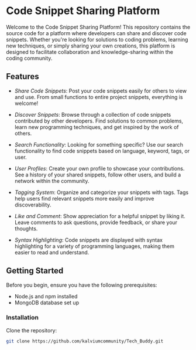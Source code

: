 # Code Snippet Sharing Platform

Welcome to the Code Snippet Sharing Platform! This repository contains the source code for a platform where developers can share and discover code snippets. Whether you're looking for solutions to coding problems, learning new techniques, or simply sharing your own creations, this platform is designed to facilitate collaboration and knowledge-sharing within the coding community.

## Features

- *Share Code Snippets*: Post your code snippets easily for others to view and use. From small functions to entire project snippets, everything is welcome!

- *Discover Snippets*: Browse through a collection of code snippets contributed by other developers. Find solutions to common problems, learn new programming techniques, and get inspired by the work of others.

- *Search Functionality*: Looking for something specific? Use our search functionality to find code snippets based on language, keyword, tags, or user.

- *User Profiles*: Create your own profile to showcase your contributions. See a history of your shared snippets, follow other users, and build a network within the community.

- *Tagging System*: Organize and categorize your snippets with tags. Tags help users find relevant snippets more easily and improve discoverability.

- *Like and Comment*: Show appreciation for a helpful snippet by liking it. Leave comments to ask questions, provide feedback, or share your thoughts.

- *Syntax Highlighting*: Code snippets are displayed with syntax highlighting for a variety of programming languages, making them easier to read and understand.

## Getting Started

Before you begin, ensure you have the following prerequisites:

- Node.js and npm installed
- MongoDB database set up

### Installation

Clone the repository:

```bash
git clone https://github.com/kalviumcommunity/Tech_Buddy.git